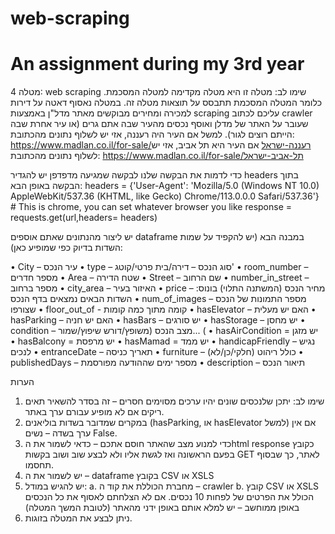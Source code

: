 # web-scraping
# An assignment during my 3rd year
מטלה 4: web scraping
שימו לב: מטלה זו היא מטלה מקדימה למטלה המסכמת. כלומר המטלה המסכמת תתבסס על תוצאות מטלה זה.
במטלה נאסוף דאטה על דירות למכירה ומחירים מבוקשים מאתר מדל"ן באמצעות scraping
עליכם לכתוב crawler שעובר על האתר של מדלן  ואוסף נכסים מהעיר שבה אתם גרים (או עיר אחרת שבה הייתם רוצים לגור).
למשל אם העיר היה רעננה, אזי יש לשלוף נתונים מהכתובת:
https://www.madlan.co.il/for-sale/רעננה-ישראל
אם העיר היא תל אביב, אזי יש לשלוף נתונים מהכתובת:
https://www.madlan.co.il/for-sale/תל-אביב-ישראל 

כדי לדמות את הבקשה שלנו לבקשה שמגיעה מדפדפן יש להגדיר headers בתוך הבקשה באופן הבא:
headers = {'User-Agent': 'Mozilla/5.0 (Windows NT 10.0) AppleWebKit/537.36 (KHTML, like Gecko) Chrome/113.0.0.0 Safari/537.36'}  # This is chrome, you can set whatever browser you like
response = requests.get(url,headers= headers)

יש ליצור מהנתונים שאתם אוספים dataframe  במבנה הבא (יש להקפיד על שמות השדות בדיוק כפי שמופיע כאן):

•	City – עיר הנכס
•	type – סוג הנכס – דירה/בית פרטי/קוטג'
•	room_number – מספר חדרים
•	Area – שטח הדירה
•	Street – שם הרחוב
•	number_in_street – מספר ברחוב
•	city_area – האיזור בעיר
•	price – מחיר הנכס (המשתנה התלוי)
בונוס: השדות הבאים נמצאים בדף הנכס
•	num_of_images – מספר התמונות של הנכס שצורפו
•	floor_out_of  - קומה מתוך כמה קומות
•	hasElevator – האם יש מעלית
•	hasParking – האם יש חניה
•	hasBars – יש סורגים
•	hasStorage – יש מחסן
•	condition – מצב הנכס (משופץ/דורש שיפוץ/שמור... (
•	hasAirCondition = יש מזגן
•	hasBalcony = יש מרפסת
•	hasMamad = יש ממד
•	handicapFriendly – נגיש לנכים
•	entranceDate – תאריך כניסה
•	furniture – כולל ריהוט (חלקי/כן/לא)
•	publishedDays – מספר ימים שההודעה מפורסמת
•	description – תיאור הנכס

הערות

1.	שימו לב: יתכן שלנכסים שונים יהיו ערכים מסוימים חסרים – זה בסדר להשאיר תאים ריקים אם לא מופיע עבורם ערך באתר.
2.	במקרים שמדובר בשדות בוליאנים (hasParking, או hasElevator למשל) אם אין ערך בשדה – נשים False.
3.	כדי למנוע מצב שהאתר חוסם אתכם – כדאי לשמור את הhtml response כקובץ בפעם הראשונה ואז לגשת אליו ולא לבצע שוב ושוב בקשות GET לאתר, כך שבסוף תחסמו. 
4.	יש לשמור את ה – dataframe בקובץ CSV או XSLS
5.	יש להגיש במודל:
a.	מחברת הכוללת את קוד ה – crawler
b.	קובץ CSV או XSLS הכולל את הפרטים של לפחות 10 נכסים. אם לא הצלחתם לאסוף את כל הנכסים באופן ממוחשב – יש למלא אותם באופן ידני מהאתר (לטובת המשך המטלה)
6.	ניתן לבצע את המטלה בזוגות.

